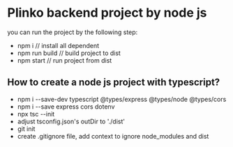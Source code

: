 # Plinko backend project by node js

you can run the project by the following step:

- npm i // install all dependent 
- npm run build // build project to dist
- npm start // run project from dist

## How to create a node js project with typescript?

- npm i --save-dev typescript @types/express @types/node @types/cors
- npm i --save express cors dotenv
- npx tsc --init
- adjust tsconfig.json's outDir to './dist'
- git init
- create .gitignore file, add context to ignore node_modules and dist
